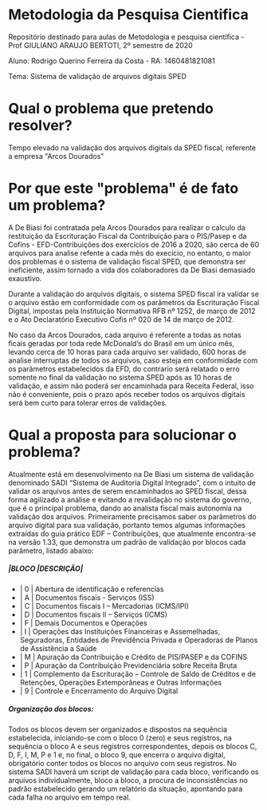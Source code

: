 # Metodologia da Pesquisa Cientifica
Repositório destinado para aulas de Metodologia e pesquisa científica - Prof GIULIANO ARAUJO BERTOTI, 2º semestre de 2020

Aluno: Rodrigo Querino Ferreira da Costa - RA: 1460481821081

Tema: Sistema de validação de arquivos digitais SPED


# Qual o problema que pretendo resolver?

Tempo elevado na validação dos arquivos digitais da SPED fiscal, referente a empresa "Arcos Dourados"

# Por que este "problema" é de fato um problema?

A De Biasi foi contratada pela Arcos Dourados para realizar o calculo da restituição da Escrituração Fiscal da Contribuição para o PIS/Pasep e da Cofins - EFD-Contribuições dos exercícios de 2016 a 2020, são cerca de 60 arquivos para analise refente a cada mês do execício, no entanto, o maior dos problemas é o sistema de validação fiscal SPED, que demonstra ser ineficiente, assim tornado a vida dos colaboradores da De Biasi demasiado exaustivo. 

Durante a validação do arquivos digitais, o sistema SPED fiscal ira validar se o arquivo estão em conformidade com os parâmetros da Escrituração Fiscal Digital, impostas pela Instituição Normativa RFB nº 1252, de março de 2012 e o Ato Declaratório Executivo Cofis nº 020 de 14 de março de 2012. 

No caso da Arcos Dourados, cada arquivo é referente a todas as notas ficais geradas por toda rede McDonald’s do Brasil em um único mês, levando cerca de 10 horas para cada arquivo ser validado, 600 horas de analise interruptas de todos os arquivos, caso esteja em conformidade com os parâmetros estabelecidos da EFD, do contrario será relatado o erro somente no final da validação no sistema SPED após as 10 horas de validação, e assim não poderá ser encaminhada para Receita Federal, isso não é conveniente, pois o prazo após receber todos os arquivos digitais será bem curto para tolerar erros de validações.   

# Qual a proposta para solucionar o problema?

Atualmente está em desenvolvimento na De Biasi um sistema de validação denominado SADI “Sistema de Auditoria Digital Integrado”, com o intuito de validar os arquivos antes de serem encaminhados ao SPED fiscal, dessa forma agilizado a análise e evitando a revalidação no sistema do governo, que é o principal problema, dando ao analista fiscal mais autonomia na validação dos arquivos.
Primeiramente precisamos saber os parâmetros do arquivo digital para sua validação, portanto temos algumas informações extraídas do guia prático EDF – Contribuições, que atualmente encontra-se na versão 1.33, que demonstra um padrão de validação por blocos cada parâmetro, listado abaixo:

##### |BLOCO	|DESCRIÇÃO|
* | 0	| Abertura de identificação e referencias
* | A	| Documentos fiscais - Serviços (ISS)
* | C	| Documentos fiscais I – Mercadorias (ICMS/IPI)
* | D	| Documentos fiscais II – Serviços (ICMS)
* | F	| Demais Documentos e Operações
* | I	| Operações das Instituições Financeiras e Assemelhadas, Seguradoras, Entidades de Previdência Privada e Operadoras de Planos de Assistência a Saúde
* | M	| Apuração da Contribuição e Crédito de PIS/PASEP e da COFINS
* | P	| Apuração da Contribuição Previdenciária sobre Receita Bruta
* | 1	| Complemento da Escrituração – Controle de Saldo de Créditos e de Retenções, Operações Extemporâneas e Outras Informações
* | 9	| Controle e Encerramento do Arquivo Digital

##### Organização dos blocos:
Todos os blocos devem ser organizados e dispostos na sequência estabelecida, iniciando-se com o bloco 0 (zero) e seus registros, na sequência o bloco A e seus registros correspondentes, depois os blocos C, D, F, I, M, P e 1 e, no final, o bloco 9, que encerra o arquivo digital, obrigatório conter todos os blocos no arquivo com seus registros.
No sistema SADI haverá um script de validação para cada bloco, verificando os arquivos individualmente, bloco a bloco, a procura de inconsistências no padrão estabelecido gerando um relatório da situação, apontando para cada falha no arquivo em tempo real.
